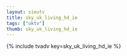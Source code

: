 ```yaml
--- 
layout: sieutv
title: sky_uk_living_hd_ie
tags: ["uktv"]
thumb: sky_uk_living_hd_ie
---
```

{% include tvadv key=sky_uk_living_hd_ie %}
